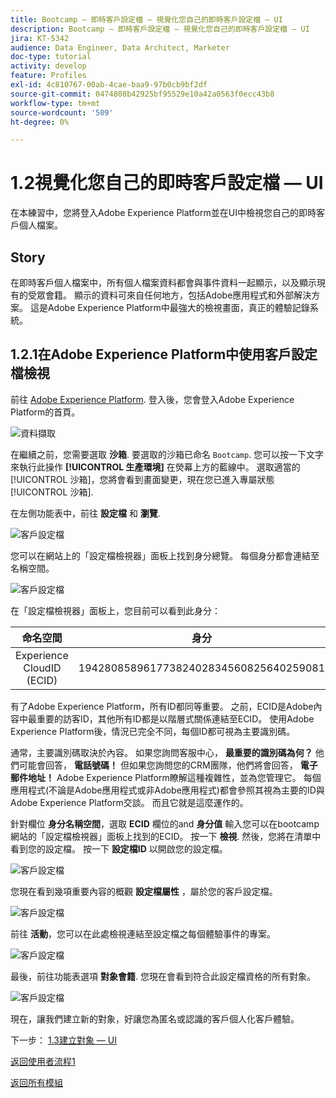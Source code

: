 ```yaml
---
title: Bootcamp — 即時客戶設定檔 — 視覺化您自己的即時客戶設定檔 — UI
description: Bootcamp — 即時客戶設定檔 — 視覺化您自己的即時客戶設定檔 — UI
jira: KT-5342
audience: Data Engineer, Data Architect, Marketer
doc-type: tutorial
activity: develop
feature: Profiles
exl-id: 4c810767-00ab-4cae-baa9-97b0cb9bf2df
source-git-commit: 0474808b42925bf95529e10a42a0563f0ecc43b8
workflow-type: tm+mt
source-wordcount: '509'
ht-degree: 0%

---
```


# 1.2視覺化您自己的即時客戶設定檔 — UI

在本練習中，您將登入Adobe Experience Platform並在UI中檢視您自己的即時客戶個人檔案。

## Story

在即時客戶個人檔案中，所有個人檔案資料都會與事件資料一起顯示，以及顯示現有的受眾會籍。 顯示的資料可來自任何地方，包括Adobe應用程式和外部解決方案。 這是Adobe Experience Platform中最強大的檢視畫面，真正的體驗記錄系統。

## 1.2.1在Adobe Experience Platform中使用客戶設定檔檢視

前往 [Adobe Experience Platform](https://experience.adobe.com/platform). 登入後，您會登入Adobe Experience Platform的首頁。

![資料擷取](./images/home.png)

在繼續之前，您需要選取 **沙箱**. 要選取的沙箱已命名 ``Bootcamp``. 您可以按一下文字來執行此操作 **[!UICONTROL 生產環境]** 在熒幕上方的藍線中。 選取適當的 [!UICONTROL 沙箱]，您將會看到畫面變更，現在您已進入專屬狀態 [!UICONTROL 沙箱].



在左側功能表中，前往 **設定檔** 和 **瀏覽**.

![客戶設定檔](./images/homemenu.png)

您可以在網站上的「設定檔檢視器」面板上找到身分總覽。 每個身分都會連結至名稱空間。

![客戶設定檔](./images/identities.png)


在「設定檔檢視器」面板上，您目前可以看到此身分：

| 命名空間 | 身分 |
|:-------------:| :---------------:|
| Experience CloudID (ECID) | 19428085896177382402834560825640259081 |

有了Adobe Experience Platform，所有ID都同等重要。 之前，ECID是Adobe內容中最重要的訪客ID，其他所有ID都是以階層式關係連結至ECID。 使用Adobe Experience Platform後，情況已完全不同，每個ID都可視為主要識別碼。

通常，主要識別碼取決於內容。 如果您詢問客服中心， **最重要的識別碼為何？** 他們可能會回答， **電話號碼！** 但如果您詢問您的CRM團隊，他們將會回答， **電子郵件地址！**  Adobe Experience Platform瞭解這種複雜性，並為您管理它。 每個應用程式(不論是Adobe應用程式或非Adobe應用程式)都會參照其視為主要的ID與Adobe Experience Platform交談。 而且它就是這麼運作的。

針對欄位 **身分名稱空間**，選取 **ECID** 欄位的and **身分值** 輸入您可以在bootcamp網站的「設定檔檢視器」面板上找到的ECID。 按一下 **檢視**. 然後，您將在清單中看到您的設定檔。 按一下 **設定檔ID** 以開啟您的設定檔。

![客戶設定檔](./images/popupecid.png)

您現在看到幾項重要內容的概觀 **設定檔屬性** ，屬於您的客戶設定檔。

![客戶設定檔](./images/profile.png)

前往 **活動**，您可以在此處檢視連結至設定檔之每個體驗事件的專案。

![客戶設定檔](./images/profileee.png)

最後，前往功能表選項 **對象會籍**. 您現在會看到符合此設定檔資格的所有對象。

![客戶設定檔](./images/profileseg.png)

現在，讓我們建立新的對象，好讓您為匿名或認識的客戶個人化客戶體驗。

下一步： [1.3建立對象 — UI](./ex3.md)

[返回使用者流程1](./uc1.md)

[返回所有模組](../../overview.md)
